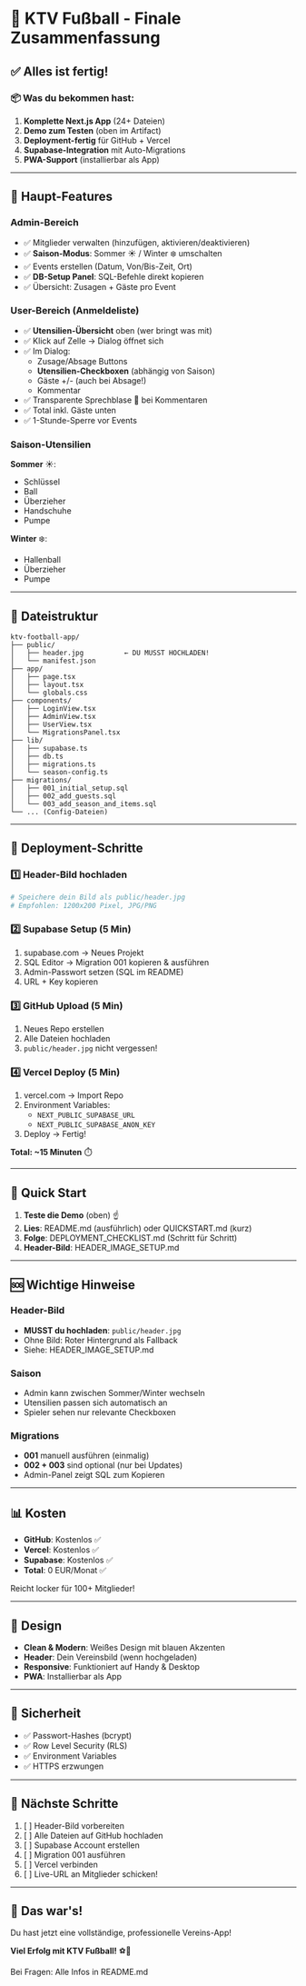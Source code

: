 # 🎉 KTV Fußball - Finale Zusammenfassung

## ✅ Alles ist fertig!

### 📦 Was du bekommen hast:

1. **Komplette Next.js App** (24+ Dateien)
2. **Demo zum Testen** (oben im Artifact)
3. **Deployment-fertig** für GitHub + Vercel
4. **Supabase-Integration** mit Auto-Migrations
5. **PWA-Support** (installierbar als App)

---

## 🌟 Haupt-Features

### Admin-Bereich
- ✅ Mitglieder verwalten (hinzufügen, aktivieren/deaktivieren)
- ✅ **Saison-Modus**: Sommer ☀️ / Winter ❄️ umschalten
- ✅ Events erstellen (Datum, Von/Bis-Zeit, Ort)
- ✅ **DB-Setup Panel**: SQL-Befehle direkt kopieren
- ✅ Übersicht: Zusagen + Gäste pro Event

### User-Bereich (Anmeldeliste)
- ✅ **Utensilien-Übersicht** oben (wer bringt was mit)
- ✅ Klick auf Zelle → Dialog öffnet sich
- ✅ Im Dialog:
  - Zusage/Absage Buttons
  - **Utensilien-Checkboxen** (abhängig von Saison)
  - Gäste +/- (auch bei Absage!)
  - Kommentar
- ✅ Transparente Sprechblase 💬 bei Kommentaren
- ✅ Total inkl. Gäste unten
- ✅ 1-Stunde-Sperre vor Events

### Saison-Utensilien
**Sommer** ☀️:
- Schlüssel
- Ball
- Überzieher
- Handschuhe
- Pumpe

**Winter** ❄️:
- Hallenball
- Überzieher
- Pumpe

---

## 📁 Dateistruktur

```
ktv-football-app/
├── public/
│   ├── header.jpg          ← DU MUSST HOCHLADEN!
│   └── manifest.json
├── app/
│   ├── page.tsx
│   ├── layout.tsx
│   └── globals.css
├── components/
│   ├── LoginView.tsx
│   ├── AdminView.tsx
│   ├── UserView.tsx
│   └── MigrationsPanel.tsx
├── lib/
│   ├── supabase.ts
│   ├── db.ts
│   ├── migrations.ts
│   └── season-config.ts
├── migrations/
│   ├── 001_initial_setup.sql
│   ├── 002_add_guests.sql
│   └── 003_add_season_and_items.sql
└── ... (Config-Dateien)
```

---

## 🚀 Deployment-Schritte

### 1️⃣ Header-Bild hochladen
```bash
# Speichere dein Bild als public/header.jpg
# Empfohlen: 1200x200 Pixel, JPG/PNG
```

### 2️⃣ Supabase Setup (5 Min)
1. supabase.com → Neues Projekt
2. SQL Editor → Migration 001 kopieren & ausführen
3. Admin-Passwort setzen (SQL im README)
4. URL + Key kopieren

### 3️⃣ GitHub Upload (5 Min)
1. Neues Repo erstellen
2. Alle Dateien hochladen
3. `public/header.jpg` nicht vergessen!

### 4️⃣ Vercel Deploy (5 Min)
1. vercel.com → Import Repo
2. Environment Variables:
   - `NEXT_PUBLIC_SUPABASE_URL`
   - `NEXT_PUBLIC_SUPABASE_ANON_KEY`
3. Deploy → Fertig!

**Total: ~15 Minuten** ⏱️

---

## 🎯 Quick Start

1. **Teste die Demo** (oben) ☝️
2. **Lies**: README.md (ausführlich) oder QUICKSTART.md (kurz)
3. **Folge**: DEPLOYMENT_CHECKLIST.md (Schritt für Schritt)
4. **Header-Bild**: HEADER_IMAGE_SETUP.md

---

## 🆘 Wichtige Hinweise

### Header-Bild
- **MUSST du hochladen**: `public/header.jpg`
- Ohne Bild: Roter Hintergrund als Fallback
- Siehe: HEADER_IMAGE_SETUP.md

### Saison
- Admin kann zwischen Sommer/Winter wechseln
- Utensilien passen sich automatisch an
- Spieler sehen nur relevante Checkboxen

### Migrations
- **001** manuell ausführen (einmalig)
- **002 + 003** sind optional (nur bei Updates)
- Admin-Panel zeigt SQL zum Kopieren

---

## 📊 Kosten

- **GitHub**: Kostenlos ✅
- **Vercel**: Kostenlos ✅  
- **Supabase**: Kostenlos ✅
- **Total**: 0 EUR/Monat ✅

Reicht locker für 100+ Mitglieder!

---

## 🎨 Design

- **Clean & Modern**: Weißes Design mit blauen Akzenten
- **Header**: Dein Vereinsbild (wenn hochgeladen)
- **Responsive**: Funktioniert auf Handy & Desktop
- **PWA**: Installierbar als App

---

## 🔐 Sicherheit

- ✅ Passwort-Hashes (bcrypt)
- ✅ Row Level Security (RLS)
- ✅ Environment Variables
- ✅ HTTPS erzwungen

---

## 📝 Nächste Schritte

1. [ ] Header-Bild vorbereiten
2. [ ] Alle Dateien auf GitHub hochladen
3. [ ] Supabase Account erstellen
4. [ ] Migration 001 ausführen
5. [ ] Vercel verbinden
6. [ ] Live-URL an Mitglieder schicken!

---

## 🎉 Das war's!

Du hast jetzt eine vollständige, professionelle Vereins-App!

**Viel Erfolg mit KTV Fußball!** ⚽🎊

Bei Fragen: Alle Infos in README.md
